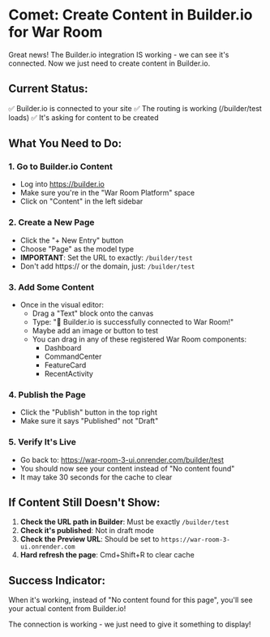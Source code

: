 # Comet: Create Content in Builder.io for War Room

Great news! The Builder.io integration IS working - we can see it's connected. Now we just need to create content in Builder.io.

## Current Status:
✅ Builder.io is connected to your site
✅ The routing is working (/builder/test loads)
✅ It's asking for content to be created

## What You Need to Do:

### 1. Go to Builder.io Content
- Log into https://builder.io
- Make sure you're in the "War Room Platform" space
- Click on "Content" in the left sidebar

### 2. Create a New Page
- Click the "+ New Entry" button
- Choose "Page" as the model type
- **IMPORTANT**: Set the URL to exactly: `/builder/test`
- Don't add https:// or the domain, just: `/builder/test`

### 3. Add Some Content
- Once in the visual editor:
  - Drag a "Text" block onto the canvas
  - Type: "🎉 Builder.io is successfully connected to War Room!"
  - Maybe add an image or button to test
  - You can drag in any of these registered War Room components:
    - Dashboard
    - CommandCenter
    - FeatureCard
    - RecentActivity

### 4. Publish the Page
- Click the "Publish" button in the top right
- Make sure it says "Published" not "Draft"

### 5. Verify It's Live
- Go back to: https://war-room-3-ui.onrender.com/builder/test
- You should now see your content instead of "No content found"
- It may take 30 seconds for the cache to clear

## If Content Still Doesn't Show:

1. **Check the URL path in Builder**: Must be exactly `/builder/test`
2. **Check it's published**: Not in draft mode
3. **Check the Preview URL**: Should be set to `https://war-room-3-ui.onrender.com`
4. **Hard refresh the page**: Cmd+Shift+R to clear cache

## Success Indicator:
When it's working, instead of "No content found for this page", you'll see your actual content from Builder.io!

The connection is working - we just need to give it something to display!